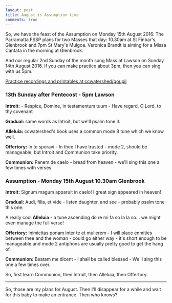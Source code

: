 ```yaml
---
layout: post
title: August is Assumption time
comments: true
---
```


So, we have the feast of the Assumption on Monday 15th August 2016.  The Parramatta FSSP plans for two Masses that day: 10.30am at St Finbar's, Glenbrook and 7pm St Mary's Mulgoa.  Veronica Brandt is aiming for a Missa Cantata in the morning at Glenbrook.

And our regular 2nd Sunday of the month sung Mass at Lawson on Sunday 14th August 2016.  If you can make practice about 3pm, then you can sing with us 5pm.

[Practice recordings and printables at ccwatershed/goupil](http://www.ccwatershed.org/goupil/)

### 13th Sunday after Pentecost - 5pm Lawson

**Introit:** - Respice, Domine, in testamentum tuum - Have regard, O Lord, to thy covenant 

**Gradual:** same words as Introit, but we'll psalm tone it.

**Alleluia:** ccwatershed's book uses a common mode 8 tune which we know well.

**Offertory:** In te speravi - In thee I have trusted - mode 2, should be manageable, but Introit and Communion take priority.

**Communion:** Panem de caelo - bread from heaven - we'll sing this one a few times with verses


### Assumption - Monday 15th August 10.30am Glenbrook

**Introit:** Signum magum apparuit in caelo!  I great sign appeared in heaven!

**Gradual:** Audi, filia, et vide - listen daughter, and see - probably psalm tone this one.

A really cool **Alleluia** - a tune ascending do re mi fa so la la so... we might even manage the full verse!

**Offertory:** Inimicitas ponam inter te et mulierem - I will place enmities between thee and the woman - could go either way - it's short enough to be manageable and mode 2 antiphons are usually pretty good to get the hang of.

**Communion:** Beatam me dicent - I shall be called blessed - We'll sing this one a few times over.

So, first learn Communion, then Introit, then Alleluia, then Offertory.

---

So, those are my plans for August.  Then I'll disappear for a while and wait for this baby to make an entrance.  Then who knows?


